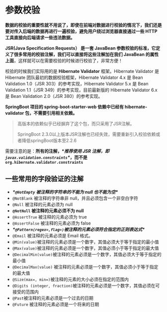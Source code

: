 # 参数校验

**数据的校验的重要性就不用说了，即使在前端对数据进行校验的情况下，我们还是要对传入后端的数据再进行一遍校验，避免用户绕过浏览器直接通过一些 HTTP 工具直接向后端请求一些违法数据。**

**JSR(Java Specification Requests） 是一套 JavaBean 参数校验的标准，它定义了很多常用的校验注解，我们可以直接将这些注解加在我们 JavaBean 的属性上面**，这样就可以在需要校验的时候进行校验了，非常方便！

校验的时候我们实际用的是 **Hibernate Validator** 框架。Hibernate Validator 是 Hibernate 团队最初的数据校验框架，Hibernate Validator 4.x 是 Bean Validation 1.0（JSR 303）的参考实现，Hibernate Validator 5.x 是 Bean Validation 1.1（JSR 349）的参考实现，目前最新版的 Hibernate Validator 6.x 是 Bean Validation 2.0（JSR 380）的参考实现。

**SpringBoot 项目的 spring-boot-starter-web 依赖中已经有 hibernate-validator 包，不需要引用相关依赖。**

> 高版本的依赖似乎已经摒弃了这个包，而只采用了JSR注解。
>
> SpringBoot 2.3.0以上版本JSR注解也已经失效，需要重新引入校验依赖或者降低springBoot版本至2.2.6

需要注意的是：**所有的注解，\**推荐使用 JSR 注解，即`javax.validation.constraints`\**，而不是`org.hibernate.validator.constraints`**

## 一些常用的字段验证的注解

- ***\*`@NotEmpty` 被注释的字符串的不能为 null 也不能为空\****
- `@NotBlank` 被注释的字符串非 null，并且必须包含一个非空白字符
- `@Null` 被注释的元素必须为 null
- **`@NotNull` 被注释的元素必须不为 null**
- `@AssertTrue` 被注释的元素必须为 true
- `@AssertFalse` 被注释的元素必须为 false
- ***\*`@Pattern(regex=,flag=)`被注释的元素必须符合指定的正则表达式\****
- `@Email` 被注释的元素必须是 Email 格式。
- `@Min(value)`被注释的元素必须是一个数字，其值必须大于等于指定的最小值
- `@Max(value)`被注释的元素必须是一个数字，其值必须小于等于指定的最大值
- `@DecimalMin(value)`被注释的元素必须是一个数字，其值必须大于等于指定的最小值
- `@DecimalMax(value)` 被注释的元素必须是一个数字，其值必须小于等于指定的最大值
- `@Size(max=, min=)`被注释的元素的大小必须在指定的范围内
- `@Digits (integer, fraction)`被注释的元素必须是一个数字，其值必须在可接受的范围内
- `@Past`被注释的元素必须是一个过去的日期
- `@Future` 被注释的元素必须是一个将来的日期
